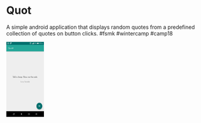 # Quot
A simple android application that displays random quotes from a predefined collection of quotes on button clicks. #fsmk #wintercamp #camp18

<img src="https://github.com/shaheershukur/Quot/blob/master/Quot_screenhot.jpeg" alt="Quote#" width="100" height="200">
